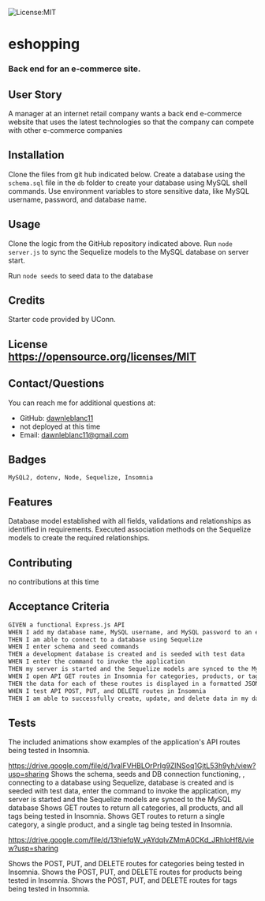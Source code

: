

![License:MIT](https://img.shields.io/badge/License-MIT-yellow.svg)
  
  # eshopping
  ### Back end for an e-commerce site.
 
 ## User Story
A manager at an internet retail company
wants a back end e-commerce website that uses the latest technologies so that the company can compete with other e-commerce companies
  
  ## Installation
  Clone the files from git hub indicated below. Create a database using the `schema.sql` file in the `db` folder to create your database using MySQL shell commands. Use environment variables to store sensitive data, like MySQL username, password, and database name.
  
  ## Usage 
  Clone the logic from the GitHub repository indicated above.
  Run `node server.js` to sync the Sequelize models to the MySQL database on server start.
  
  Run `node seeds` to seed data to the database
  
  ## Credits
  Starter code provided by UConn. 
  
##
## License <br>https://opensource.org/licenses/MIT
  ## Contact/Questions
  You can reach me for additional questions at:
  * GitHub: [dawnleblanc11](https://github.com/dawnleblanc11/eshopping)
  * not deployed at this time
  * Email: dawnleblanc11@gmail.com
## Badges <br> 
    MySQL2, dotenv, Node, Sequelize, Insomnia
  ## Features
  Database model established with all fields, validations and relationships as identified in requirements.
  Executed association methods on the Sequelize models to create the required relationships.
  
  ## Contributing  
  no contributions at this time
  ## Acceptance Criteria

```md
GIVEN a functional Express.js API
WHEN I add my database name, MySQL username, and MySQL password to an environment variable file
THEN I am able to connect to a database using Sequelize
WHEN I enter schema and seed commands
THEN a development database is created and is seeded with test data
WHEN I enter the command to invoke the application
THEN my server is started and the Sequelize models are synced to the MySQL database
WHEN I open API GET routes in Insomnia for categories, products, or tags
THEN the data for each of these routes is displayed in a formatted JSON
WHEN I test API POST, PUT, and DELETE routes in Insomnia
THEN I am able to successfully create, update, and delete data in my database
```
  ## Tests
  The included animations show examples of the application's API routes being tested in Insomnia.

https://drive.google.com/file/d/1vaIFVHBLOrPrIg9ZlNSoq1GjtL53h9yh/view?usp=sharing
Shows the schema, seeds and DB connection functioning, , connecting to a database using Sequelize, database is created and is seeded with test data, enter the command to invoke the application, my server is started and the Sequelize models are synced to the MySQL database
Shows GET routes to return all categories, all products, and all tags being tested in Insomnia.
Shows GET routes to return a single category, a single product, and a single tag being tested in Insomnia.

https://drive.google.com/file/d/13hiefqW_yAYdqIvZMmA0CKd_JRhIoHf8/view?usp=sharing

Shows the POST, PUT, and DELETE routes for categories being tested in Insomnia.
Shows the POST, PUT, and DELETE routes for products being tested in Insomnia.
Shows the POST, PUT, and DELETE routes for tags being tested in Insomnia.




